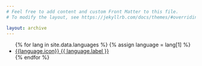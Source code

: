 ```yaml
---
# Feel free to add content and custom Front Matter to this file.
# To modify the layout, see https://jekyllrb.com/docs/themes/#overriding-theme-defaults

layout: archive
---
```


<ul class="languages">
{% for lang in site.data.languages %}
{% assign language = lang[1] %}
<li><a href="{{site.baseurl}}/{{lang[0]}}">{{language.icon}} {{ language.label }}</a></li>
{% endfor %}
</ul>

